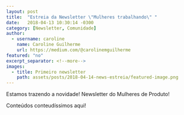 ```yaml
---
layout: post
title:  "Estreia da Newsletter \"Mulheres trabalhando\" "
date:   2018-04-13 10:30:14 -0300
category: [Newsletter, Comunidade] 
author: 
  - username: caroline
    name: Caroline Guilherme
    url: https://medium.com/@carolinemguilherme
featured: "no"
excerpt_separator: <!--more-->
images: 
  - title: Primeiro newsletter 
    path: assets/posts/2018-04-14-news-estreia/featured-image.png
---
```


Estamos trazendo a novidade! Newsletter do Mulheres de Produto!
<!--more-->

Conteúdos conteudíssimos aqui!